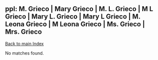 
## ppl: M. Grieco | Mary Grieco | M. L. Grieco | M L Grieco | Mary L. Grieco | Mary L Grieco | M. Leona Grieco | M Leona Grieco | Ms. Grieco | Mrs. Grieco

[Back to main Index](README.md)

No matches found.
